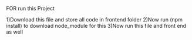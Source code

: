 FOR run this Project

1)Download this file and store all code in frontend folder 2)Now run (npm install) to download node_module for this 3)Now run this file and front end as well
